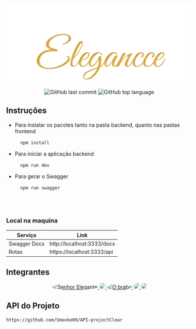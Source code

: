 <div align="center">

<img src="./logo.png">

![GitHub last commit](https://img.shields.io/github/last-commit/d3xt3er/FrontEnd-Recyclo)
![GitHub top language](https://img.shields.io/github/languages/top/d3xt3er/FrontEnd-Recyclo)

</div>

 

## Instruções 

- Para instalar os pacotes tanto na pasta backend, quanto nas pastas frontend
    
        npm install
    
- Para iniciar a aplicação backend
    
        npm run dev

- Para gerar o Swagger
    
        npm run swagger

<br>
<br>

### Local na maquina
| Serviço | Link |
| ------ | ------ |
| Swagger Docs | http://localhost:3333/docs |
| Rotas | https://localhost:3333/api |


## Integrantes

<div align="center">

<a href="https://github.com/Smooke09">
<img src="https://avatars.githubusercontent.com/u/90714214?v=4" title="Senhor Elegante" style="height:50px; border-radius:100%"/>
</a>

<a href="https://github.com/BrenoOliveira2002">
<img src="https://avatars.githubusercontent.com/u/103545297?v=4" style="height:50px; border-radius:100%"/>
</a>

<a href="https://github.com/CaioCDJ">
<img src="https://avatars.githubusercontent.com/u/48222542?v=4" title="O brabo" style="height:50px; border-radius:100%"/>
</a>

<a href="https://github.com/amandacgoncalves">
<img src="https://avatars.githubusercontent.com/u/102832741?v=4" style="height:50px; border-radius:100%"/>
</a>

<a href="https://github.com/RyanGualberto">
<img src="https://avatars.githubusercontent.com/u/88859663?v=4" style="height:50px; border-radius:100%"/>
</a>
</div>


## API do Projeto

    https://github.com/Smooke09/API-projectClear
